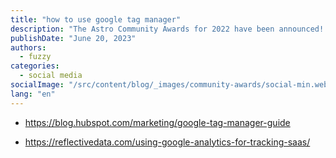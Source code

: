 ```yaml
---
title: "how to use google tag manager"
description: "The Astro Community Awards for 2022 have been announced! These awards recognize the Astro community members who went above and beyond the past year. Read more to find out who was recognized!"
publishDate: "June 20, 2023"
authors:
  - fuzzy
categories:
  - social media    
socialImage: "/src/content/blog/_images/community-awards/social-min.webp"
lang: "en"
---
```


* https://blog.hubspot.com/marketing/google-tag-manager-guide

* https://reflectivedata.com/using-google-analytics-for-tracking-saas/
